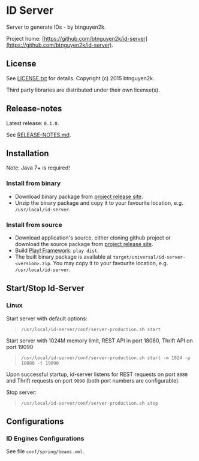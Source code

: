 ID Server
=========

Server to generate IDs - by btnguyen2k.

Project home: [https://github.com/btnguyen2k/id-server](https://github.com/btnguyen2k/id-server).

## License ##

See [LICENSE.txt](LICENSE.txt) for details. Copyright (c) 2015 btnguyen2k.

Third party libraries are distributed under their own license(s).

## Release-notes ##

Latest release: `0.1.0`.

See [RELEASE-NOTES.md](RELEASE-NOTES.md).

## Installation ##

Note: Java 7+ is required!

### Install from binary ###

- Download binary package from [project release site](https://github.com/btnguyen2k/id-server/releases).
- Unzip the binary package and copy it to your favourite location, e.g. `/usr/local/id-server`.


### Install from source ###

- Download application's source, either cloning github project or download the source package from [project release site](https://github.com/btnguyen2k/id-server/releases).
- Build [Play! Framework](https://www.playframework.com): `play dist`.
- The built binary package is available at `target/universal/id-server-<version>.zip`. You may copy it to your favourite location, e.g. `/usr/local/id-server`.


## Start/Stop Id-Server ##

### Linux ###

Start server with default options:
> `/usr/local/id-server/conf/server-production.sh start`

Start server with 1024M memory limit, REST API in port 18080, Thrift API on port 19090
> `/usr/local/id-server/conf/server-production.sh start -m 1024 -p 18080 -t 19090`

Upon successful startup, id-server listens for REST requests on port `8080` and Thrift requests on port `9090` (both port numbers are configurable).

Stop server:
> `/usr/local/id-server/conf/server-production.sh stop`


## Configurations ##

### ID Engines Configurations ###

See file `conf/spring/beans.xml`.
